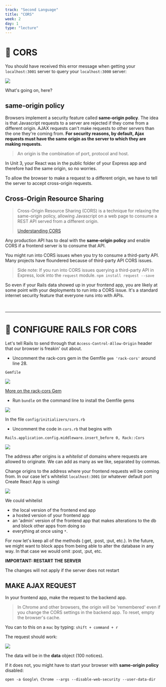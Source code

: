 ```yaml
---
track: "Second Language"
title: "CORS"
week: 2
day: 1
type: "lecture"
---
```




# &#x1F34E; CORS

You should have received this error message when getting your `localhost:3001` server to query your `localhost:3000` server:

![](https://i.imgur.com/jowW1st.png)

What's going on, here?

## same-origin policy

Browsers implement a security feature called **same-origin policy**. The idea is that Javascript requests to a server are rejected if they come from a different origin. AJAX requests can't make requests to other servers than the one they're coming from. **For security reasons, by default, Ajax requests must have the same origin as the server to which they are making requests.**

> An origin is the combination of port, protocol and host.

In Unit 3, your React was in the public folder of your Express app and therefore had the same origin, so no worries.

To allow the browser to make a request to a different origin, we have to tell the server to accept cross-origin requests.

## Cross-Origin Resource Sharing

> Cross-Origin Resource Sharing (CORS) is a technique for relaxing the same-origin policy, allowing Javascript on a web page to consume a REST API served from a different origin.
>
> [Understanding CORS](https://spring.io/understanding/CORS)

Any production API has to deal with the **same-origin policy** and enable CORS if a frontend server is to consume that API.

You might run into CORS issues when you try to consume a third-party API. Many projects have floundered because of third-party API CORS issues.

> Side note: If you run into CORS issues querying a third-party API in Express, look into the `request` module. `npm install request --save`

So even if your Rails data showed up in your frontend app, you are likely at some point with your deployments to run into a CORS issue. It's a standard internet security feature that everyone runs into with APIs.

<br>
<hr>

# &#x1F527; CONFIGURE RAILS FOR CORS

Let's tell Rails to send through that `Access-Control-Allow-Origin` header that our browser is freakin' out about.

* Uncomment the rack-cors gem in the Gemfile `gem 'rack-cors'` around line 28.

`Gemfile`

![](https://i.imgur.com/8WNSCuB.png)

[More on the rack-cors Gem](https://github.com/cyu/rack-cors)

* Run `bundle` on the command line to install the Gemfile gems

![](https://i.imgur.com/NgpDIoY.png)

In the file `config/initializers/cors.rb`

* Uncomment the code in `cors.rb` that begins with

`Rails.application.config.middleware.insert_before 0, Rack::Cors`

![](https://i.imgur.com/Fq9Fr6U.png)

The address after origins is a _whitelist_ of domains where requests are allowed to originate. We can add as many as we like, separated by commas.

Change origins to the address where your frontend requests will be coming from. In our case let's whitelist `localhost:3001` (or whatever default port Create React App is using)

![](https://i.imgur.com/ghxY51s.png)

We could whitelist

* the local version of the frontend end app
* a hosted version of your frontend app
* an 'admin' version of the frontend app that makes alterations to the db and block other apps from doing so
* everything at once using `*`.

For now let's keep all of the methods (:get, :post, :put, etc.). In the future, we might want to block apps from being able to alter the database in any way. In that case we would omit :post, :put, etc.


**IMPORTANT: RESTART THE SERVER**

The changes will not apply if the server does not restart


## MAKE AJAX REQUEST

In your frontend app, make the request to the backend app.

> In Chrome and other browsers, the origin will be 'remembered' even if you change the CORS settings in the backend app. To reset, empty the browser's cache.

You can to this on a `mac` by typing:
`shift + command + r`

The request should work:

![](https://i.imgur.com/bHMV4wJ.png)

The data will be in the **data** object (100 notices).

If it does not, you might have to start your browser with **same-origin policy** disabled:

`open -a Google\ Chrome --args --disable-web-security --user-data-dir`
